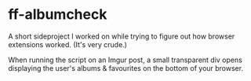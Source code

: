 # ff-albumcheck

A short sideproject I worked on while trying to figure out how browser extensions worked. (It's very crude.)

When running the script on an Imgur post, a small transparent div opens displaying the user's albums & favourites on the bottom of your browser.
